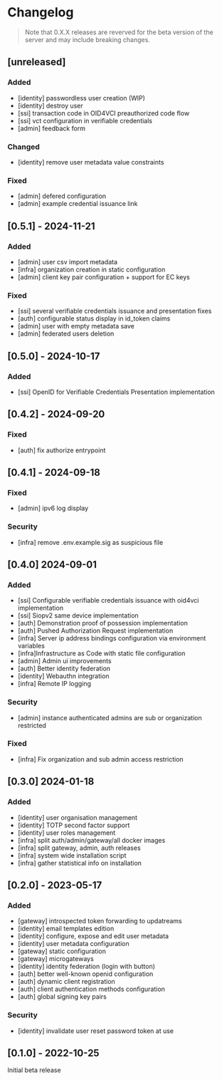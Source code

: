# Changelog

> Note that 0.X.X releases are reverved for the beta version of the server and may include breaking changes.

## [unreleased]

### Added

- [identity] passwordless user creation (WIP)
- [identity] destroy user
- [ssi] transaction code in OID4VCI preauthorized code flow
- [ssi] vct configuration in verifiable credentials
- [admin] feedback form

### Changed

- [identity] remove user metadata value constraints

### Fixed

- [admin] defered configuration
- [admin] example credential issuance link

## [0.5.1] - 2024-11-21

### Added

- [admin] user csv import metadata
- [infra] organization creation in static configuration
- [admin] client key pair configuration + support for EC keys

### Fixed

- [ssi] several verifiable credentials issuance and presentation fixes
- [auth] configurable status display in id_token claims
- [admin] user with empty metadata save
- [admin] federated users deletion


## [0.5.0] - 2024-10-17

### Added

- [ssi] OpenID for Verifiable Credentials Presentation implementation

## [0.4.2] - 2024-09-20

### Fixed

- [auth] fix authorize entrypoint

## [0.4.1] - 2024-09-18

### Fixed

- [admin] ipv6 log display

### Security

- [infra] remove .env.example.sig as suspicious file

## [0.4.0] 2024-09-01

### Added

- [ssi] Configurable verifiable credentials issuance with oid4vci implementation
- [ssi] Siopv2 same device implementation
- [auth] Demonstration proof of possession implementation
- [auth] Pushed Authorization Request implementation
- [infra] Server ip address bindings configuration via environment variables
- [infra]Infrastructure as Code with static file configuration
- [admin] Admin ui improvements
- [auth] Better identity federation
- [identity] Webauthn integration
- [infra] Remote IP logging

### Security

- [admin] instance authenticated admins are sub or organization restricted

### Fixed

- [infra] Fix organization and sub admin access restriction

## [0.3.0] 2024-01-18

### Added

- [identity] user organisation management
- [identity] TOTP second factor support
- [identity] user roles management
- [infra] split auth/admin/gateway/all docker images
- [infra] split gateway, admin, auth releases
- [infra] system wide installation script
- [infra] gather statistical info on installation

## [0.2.0] - 2023-05-17

### Added

- [gateway] introspected token forwarding to updatreams
- [identity] email templates edition
- [identity] configure, expose and edit user metadata
- [identity] user metadata configuration
- [gateway] static configuration
- [gateway] microgateways
- [identity] identity federation (login with button)
- [auth] better well-known openid configuration
- [auth] dynamic client registration
- [auth] client authentication methods configuration
- [auth] global signing key pairs


### Security

- [identity] invalidate user reset password token at use

## [0.1.0] - 2022-10-25

Initial beta release
